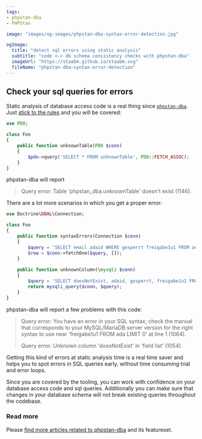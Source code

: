 ```yaml
---
tags:
- phpstan-dba
- PHPStan

image: "images/og-images/phpstan-dba-syntax-error-detection.jpg"

ogImage:
  title: "detect sql errors using static analysis"
  subtitle: "code <-> db schema consistency checks with phpstan-dba"
  imageUrl: "https://staabm.github.io/staabm.svg"
  fileName: "phpstan-dba-syntax-error-detection"
---
```


## Check your sql queries for errors

Static analysis of database access code is a real thing since [`phpstan-dba`](https://staabm.github.io/2022/05/01/phpstan-dba.html).
Just [stick to the rules](https://staabm.github.io/2022/07/23/phpstan-dba-inference-placeholder.html#the-golden-phpstan-dba-rules) and you will be covered:

```php
use PDO;

class Foo
{
    public function unknownTable(PDO $conn)
    {
        $pdo->query('SELECT * FROM unknownTable', PDO::FETCH_ASSOC);
    }
}
```

phpstan-dba will report

> Query error: Table 'phpstan_dba.unknownTable' doesn't exist (1146).

There are a lot more scenarios in which you get a proper error:

```php
use Doctrine\DBAL\Connection;

class Foo
{
    public function syntaxErrors(Connection $conn)
    {
        $query = 'SELECT email adaid WHERE gesperrt freigabe1u1 FROM ada';
        $row = $conn->fetchOne($query, []); 
    }
    
    public function unknownColumn(\mysqli $conn)
    {
        $query = 'SELECT doesNotExist, adaid, gesperrt, freigabe1u1 FROM ada';
        return mysqli_query($conn, $query); 
    }
}
```

phpstan-dba will report a few problems with this code:

> Query error: You have an error in your SQL syntax; check the manual that corresponds to your MySQL/MariaDB server version for the right syntax to use near 'freigabe1u1 FROM ada LIMIT 0' at line 1 (1064).
> 
> Query error: Unknown column 'doesNotExist' in 'field list' (1054).

Getting this kind of errors at static analysis time is a real time saver and helps you to spot errors in SQL queries early,
without time consuming trial and error loops.

Since you are covered by the tooling, you can work with confidence on your database access code and sql queries.
Additionally you can make sure that changes in your database schema will not break existing queries throughout the codebase.

### Read more

Please [find more articles related to phpstan-dba](https://staabm.github.io/archive.html#phpstan-dba) and its featureset.
